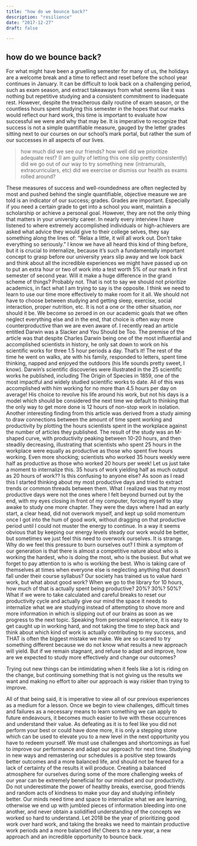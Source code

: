 ```yaml
---
title: "how do we bounce back?"
description: "resilience"
date: "2017-12-27"
draft: false

---
```


## how do we bounce back?

For what might have been a gruelling semester for many of us, the holidays are a welcome break and a time to reflect and reset before the school year continues in January.
It can be difficult to look back on a challenging period, such as exam season, and extract takeaways from what seems like it was nothing but repetitive studying and a consistent commitment to inadequate rest. However, despite the treacherous daily routine of exam season, or the countless hours spent studying this semester in the hopes that our marks would reflect our hard work, this time is important to evaluate how successful we were and why that may be.
It is imperative to recognize that success is not a simple quantifiable measure, gauged by the letter grades sitting next to our courses on our school’s mark portal, but rather the sum of our successes in all aspects of our lives.
>how much did we see our friends? 
>how well did we prioritize adequate rest? (I am guilty of letting this one slip pretty consistently)
>did we go out of our way to try something new (intramurals, extracurriculars, etc)
>did we exercise or dismiss our health as exams rolled around?

These measures of success and well-roundedness are often neglected by most and pushed behind the single quantifiable, objective measure we are told is an indicator of our success; grades.
Grades are important. Especially if you need a certain grade to get into a school you want, maintain a scholarship or achieve a personal goal. However, they are not the only thing that matters in your university career. In nearly every interview I have listened to where extremely accomplished individuals or high-achievers are asked what advice they would give to their college selves, they say something along the lines of:
“Relax a little, it will all work out. Don’t take everything so seriously.”
I know we have all heard this kind of thing before, but it is crucial to internalize, because it’s such a fundamentally important concept to grasp before our university years slip away and we look back and think about all the incredible experiences we might have passed up on to put an extra hour or two of work into a test worth 5% of our mark in first semester of second year. Will it make a huge difference in the grand scheme of things?  Probably not. That is not to say we should not prioritize academics, in fact what I am trying to say is the opposite.
I think we need to learn to use our time more effectively to make room for it all. We should not have to choose between studying and getting sleep, exercise, social interaction, proper nutrition, etc. It is not a one or the other situation, nor should it be. We become so zeroed in on our academic goals that we often neglect everything else and in the end, that choice is often way more counterproductive than we are even aware of.
I recently read an article entitled Darwin was a Slacker and You Should be Too. The premise of the article was that despite Charles Darwin being one of the most influential and accomplished scientists in history, he only sat down to work on his scientific works for three 1.5 hour periods a day. That’s it! The rest of the time he went on walks, ate with his family, responded to letters, spent time thinking, napped and enjoyed the outdoors (his life sounds pretty sweet, I know). Darwin’s scientific discoveries were illustrated in the 25 scientific works he published, including The Origin of Species in 1859, one of the most impactful and widely studied scientific works to date. All of this was accomplished with him working for no more than 4.5 hours per day on average! His choice to revolve his life around his work, but not his days is a model which should be  considered the next time we default to thinking that the only way to get more done is 12 hours of non-stop work in isolation.
Another interesting finding from this article was derived from a study aiming to draw connections between the amount of time spent working and productivity by plotting the hours scientists spent in the workplace against the number of articles they published.
The result of the study was an M-shaped curve, with productivity peaking between 10-20 hours, and then steadily decreasing, illustrating that scientists who spent 25 hours in the workplace were equally as productive as those who spent five hours working. Even more shocking; scientists who worked 35 hours weekly were half as productive as those who worked 20 hours per week!
Let us just take a moment to internalize this.
35 hours of work yielding half as much output as 20 hours of work?? Is this confusing to anyone else?
As soon as I read this I started thinking about my most productive days and tried to extract trends or common threads between them. What I realized was that my most productive days were not the ones where I felt beyond burned out by the end, with my eyes closing in front of my computer, forcing myself to stay awake to study one more chapter. They were the days where I had an early start, a clear head, did not overwork myself, and kept up solid momentum once I got into the hum of good work, without dragging on that productive period until I could not muster the energy to continue.
In a way it seems obvious that by keeping our energy levels steady our work would be better, but sometimes we just feel this need to overwork ourselves. It is strange. Why do we feel this pressure to burn ourselves out?
I think a symptom of our generation is that there is almost a competitive nature about who is working the hardest, who is doing the most, who is the busiest. But what we forget to pay attention to is who is working the best. Who is taking care of themselves at times when everyone else is neglecting anything that doesn’t fall under their course syllabus?
Our society has trained us to value hard work, but what about good work?
When we go to the library for 10 hours, how much of that is actually spent being productive? 20%? 30%? 50%? What if we were to take calculated and careful breaks to reset our productivity cycle and actually give our mind the space it needs to internalize what we are studying instead of attempting to shove more and more information in which is slipping out of our brains as soon as we progress to the next topic.
Speaking from personal experience, it is easy to get caught up in working hard, and not taking the time to step back and think about which kind of work is actually contributing to my success, and THAT is often the biggest mistake we make. We are so scared to try something different because we do not know what results a new approach will yield. But if we remain stagnant, and refuse to adapt and improve, how are we expected to study more effectively and change our outcomes?
 
Trying out new things can be intimidating when it feels like a lot is riding on the change, but continuing something that is not giving us the results we want and making no effort to alter our approach is way riskier than trying to improve.
 
All of that being said, it is imperative to view all of our previous experiences as a medium for a lesson. Once we begin to view challenges, difficult times and failures as a necessary means to learn something we can apply to future endeavours, it becomes much easier to live with these occurrences and understand their value. As defeating as it is to feel like you did not perform your best or could have done more, it is only a stepping stone which can be used to elevate you to a new level in the next opportunity you have to redeem yourself. We must use challenges and shortcomings as fuel to improve our performance and adapt our approach for next time. Studying in new ways and remastering our schedules is a positive step towards better outcomes and a more balanced life, and should not be feared for a lack of certainty of the results it will produce.
Creating a balanced atmosphere for ourselves during some of the more challenging weeks of our year can be extremely beneficial for our mindset and our productivity. Do not underestimate the power of healthy breaks, exercise, good friends and random acts of kindness to make your day and studying infinitely better. Our minds need time and space to internalize what we are learning, otherwise we end up with jumbled pieces of information bleeding into one another, and never obtain a solidified understanding of the concepts we worked so hard to understand.
Let 2018 be the year of prioritizing good work over hard work, and taking the breaks we need to maintain productive work periods and a more balanced life!
Cheers to a new year, a new approach and an incredible opportunity to bounce back.

